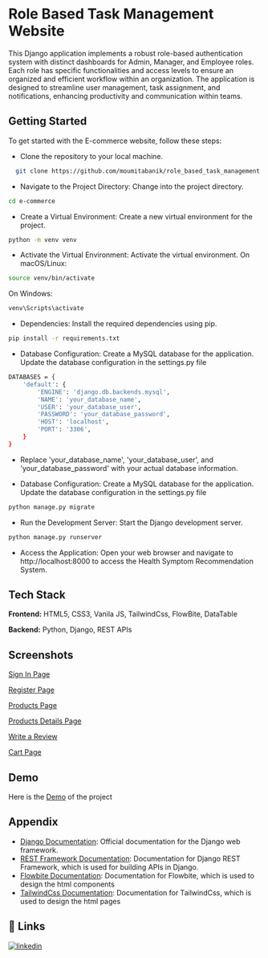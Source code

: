 
# Role Based Task Management Website

This Django application implements a robust role-based authentication system with distinct dashboards for Admin, Manager, and Employee roles. Each role has specific functionalities and access levels to ensure an organized and efficient workflow within an organization. The application is designed to streamline user management, task assignment, and notifications, enhancing productivity and communication within teams.



## Getting Started

To get started with the E-commerce website, follow these steps:

- Clone the repository to your local machine.
```bash
  git clone https://github.com/moumitabanik/role_based_task_management.git

```
- Navigate to the Project Directory: Change into the project directory.
```bash
cd e-commerce
```
- Create a Virtual Environment: Create a new virtual environment for the project.
``` bash
python -m venv venv
```
- Activate the Virtual Environment: Activate the virtual environment.
On macOS/Linux:
``` bash
source venv/bin/activate
```
On Windows:
```bash
venv\Scripts\activate
```
- Dependencies: Install the required dependencies using pip.
```bash
pip install -r requirements.txt
```
- Database Configuration: Create a MySQL database for the application. Update the database configuration in the settings.py file
```bash
DATABASES = {
    'default': {
        'ENGINE': 'django.db.backends.mysql',
        'NAME': 'your_database_name',
        'USER': 'your_database_user',
        'PASSWORD': 'your_database_password',
        'HOST': 'localhost',
        'PORT': '3306',
    }
}
```
- Replace 'your_database_name', 'your_database_user', and 'your_database_password' with your actual database information.

- Database Configuration: Create a MySQL database for the application. Update the database configuration in the settings.py file
```bash
python manage.py migrate
```
- Run the Development Server: Start the Django development server.
```bash
python manage.py runserver
```
- Access the Application: Open your web browser and navigate to http://localhost:8000 to access the Health Symptom Recommendation System.
## Tech Stack

**Frontend:** HTML5, CSS3, Vanila JS, TailwindCss, FlowBite, DataTable

**Backend:** Python, Django, REST APIs


## Screenshots

[Sign In Page](https://drive.google.com/file/d/18vJuSYnr85NSJNdKkEGa39zpmYi8KM11/view?usp=sharing)

[Register Page](https://drive.google.com/file/d/1Dr_Y2_5G5RdXnC1FaONKjHvDSExLX59q/view?usp=sharing)

[Products Page](https://drive.google.com/file/d/1by187GYhBmo-Otxwm5UncQgO7LjTpx8F/view?usp=sharing)

[Products Details Page](https://drive.google.com/file/d/1rS3LLJM6Y-JP1X6u2LxETlgjvV0_odSK/view?usp=sharing)

[Write a Review](https://drive.google.com/file/d/1G437sUpEJ62kQS_HwaqZYmuSQpWVlSHK/view?usp=sharing)

[Cart Page](https://drive.google.com/file/d/1oHUSvVz51yQETQVmrQbkZJ6hVrvsA73C/view?usp=sharing)

## Demo

Here is the [Demo](https://drive.google.com/file/d/123XQ9qLy3qLLTGWnAb33-hKRImIReeup/view?usp=drive_link) of the project 


## Appendix

- [Django Documentation](https://docs.djangoproject.com/en/5.0/): Official documentation for the Django web framework.
- [REST Framework Documentation](https://www.django-rest-framework.org/): Documentation for Django REST Framework, which is used for building APIs in Django.
- [Flowbite Documentation](https://flowbite.com/): Documentation for Flowbite, which is used to design the html components
- [TailwindCss Documentation](https://tailwindcss.com/docs/installation): Documentation for TailwindCss, which is used to design the html pages
## 🔗 Links
[![linkedin](https://img.shields.io/badge/linkedin-0A66C2?style=for-the-badge&logo=linkedin&logoColor=white)](https://www.linkedin.com/in/moumita-banik/)


